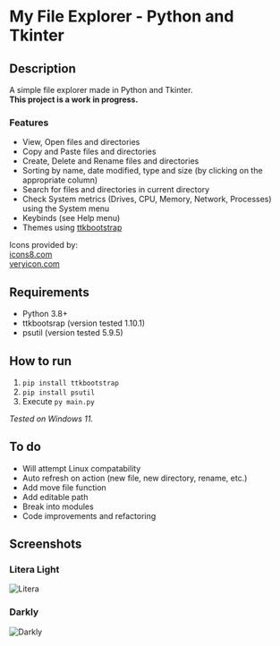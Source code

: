 # My File Explorer - Python and Tkinter

## Description

A simple file explorer made in Python and Tkinter.  
**This project is a work in progress.**

### Features

- View, Open files and directories
- Copy and Paste files and directories
- Create, Delete and Rename files and directories
- Sorting by name, date modified, type and size (by clicking on the appropriate column)
- Search for files and directories in current directory
- Check System metrics (Drives, CPU, Memory, Network, Processes) using the System menu
- Keybinds (see Help menu)
- Themes using [ttkbootstrap](https://github.com/israel-dryer/ttkbootstrap)

Icons provided by:  
[icons8.com](https://icons8.com/)  
[veryicon.com](https://www.veryicon.com/)

## Requirements

- Python 3.8+
- ttkbootsrap (version tested 1.10.1)
- psutil (version tested 5.9.5)

## How to run

1. ```pip install ttkbootstrap```
2. ```pip install psutil```
3. Execute ```py main.py```

*Tested on Windows 11.*

## To do

- Will attempt Linux compatability
- Auto refresh on action (new file, new directory, rename, etc.)
- Add move file function
- Add editable path
- Break into modules
- Code improvements and refactoring

## Screenshots

### Litera Light

![Litera](https://github.com/ChrisTs8920/py-file-explorer/blob/main/screenshots/Screenshot_1.jpg?raw=True)

### Darkly

![Darkly](https://github.com/ChrisTs8920/py-file-explorer/blob/main/screenshots/Screenshot_2.jpg?raw=True)
